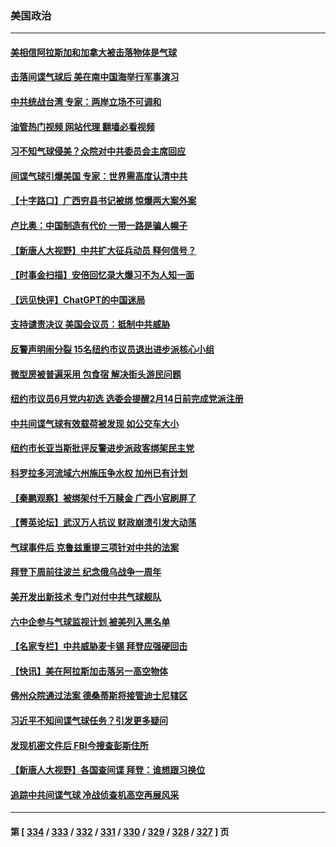 ### 美国政治
---
#### [美相信阿拉斯加和加拿大被击落物体是气球](../../pages/ncid1078159/n13928255.md?02130445) 
#### [击落间谍气球后 美在南中国海举行军事演习](../../pages/ncid1078159/n13928238.md?02130445) 
#### [中共统战台湾 专家：两岸立场不可调和](../../pages/ncid1078159/n13927242.md?02130445) 
#### [油管热门视频 网站代理 翻墙必看视频](http://138.2.39.72:81/youtube.html?epic-marker?02130445)
#### [习不知气球侵美？众院对中共委员会主席回应](../../pages/ncid1078159/n13927842.md?02130445) 
#### [间谍气球引爆美国 专家：世界需高度认清中共](../../pages/ncid1078159/n13927236.md?02130445) 
#### [【十字路口】广西穷县书记被绑 惊爆两大案外案](../../pages/ncid1078159/n13927637.md?02130445) 
#### [卢比奥：中国制造有代价 一带一路是骗人幌子](../../pages/ncid1078159/n13927248.md?02130445) 
#### [【新唐人大视野】中共扩大征兵动员 释何信号？](../../pages/ncid1078159/n13927703.md?02130445) 
#### [【时事金扫描】安倍回忆录大爆习不为人知一面](../../pages/ncid1078159/n13927692.md?02130445) 
#### [【远见快评】ChatGPT的中国迷局](../../pages/ncid1078159/n13927305.md?02130445) 
#### [支持谴责决议 美国会议员：抵制中共威胁](../../pages/ncid1078159/n13927509.md?02130445) 
#### [反警声明闹分裂 15名纽约市议员退出进步派核心小组](../../pages/ncid1078159/n13927439.md?02130445) 
#### [微型房被普遍采用 包食宿 解决街头游民问题](../../pages/ncid1078159/n13927442.md?02130445) 
#### [纽约市议员6月党内初选 选委会提醒2月14日前完成党派注册](../../pages/ncid1078159/n13927426.md?02130445) 
#### [中共间谍气球有效载荷被发现 如公交车大小](../../pages/ncid1078159/n13927327.md?02130445) 
#### [纽约市长亚当斯批评反警进步派政客绑架民主党](../../pages/ncid1078159/n13927428.md?02130445) 
#### [科罗拉多河流域六州施压争水权 加州已有计划](../../pages/ncid1078159/n13927378.md?02130445) 
#### [【秦鹏观察】被绑架付千万赎金 广西小官刷屏了](../../pages/ncid1078159/n13927300.md?02130445) 
#### [【菁英论坛】武汉万人抗议 财政崩溃引发大动荡](../../pages/ncid1078159/n13927204.md?02130445) 
#### [气球事件后 克鲁兹重提三项针对中共的法案](../../pages/ncid1078159/n13927256.md?02130445) 
#### [拜登下周前往波兰 纪念俄乌战争一周年](../../pages/ncid1078159/n13927268.md?02130445) 
#### [美开发出新技术 专门对付中共气球舰队](../../pages/ncid1078159/n13927288.md?02130445) 
#### [六中企参与气球监视计划 被美列入黑名单](../../pages/ncid1078159/n13927280.md?02130445) 
#### [【名家专栏】中共威胁麦卡锡 拜登应强硬回击](../../pages/ncid1078159/n13927135.md?02130445) 
#### [【快讯】美在阿拉斯加击落另一高空物体](../../pages/ncid1078159/n13927261.md?02130445) 
#### [佛州众院通过法案 德桑蒂斯将接管迪士尼辖区](../../pages/ncid1078159/n13926652.md?02130445) 
#### [习近平不知间谍气球任务？引发更多疑问](../../pages/ncid1078159/n13927245.md?02130445) 
#### [发现机密文件后 FBI今搜查彭斯住所](../../pages/ncid1078159/n13927240.md?02130445) 
#### [【新唐人大视野】各国查间谍 拜登：谁想跟习换位](../../pages/ncid1078159/n13927198.md?02130445) 
#### [追踪中共间谍气球 冷战侦查机高空再展风采](../../pages/ncid1078159/n13927205.md?02130445) 

---
#### 第 [ [334](./334.md?02130445) / [333](./333.md?02130445) / [332](./332.md?02130445) / [331](./331.md?02130445) / [330](./330.md?02130445) / [329](./329.md?02130445) / [328](./328.md?02130445) / [327](./327.md?02130445) ] 页
